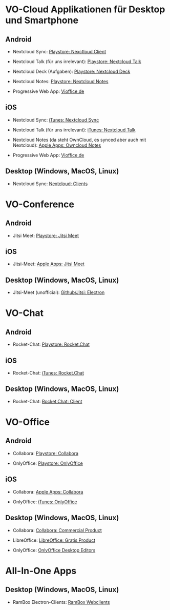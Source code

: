 # VO-Cloud Applikationen für Desktop und Smartphone

## Android

- Nextcloud Sync: [Playstore: Nexctloud
  Client](https://play.google.com/store/apps/details?id=com.nextcloud.client)

- Nextcloud Talk (für uns irrelevant): [Playstore: Nextcloud
  Talk](https://play.google.com/store/apps/details?id=com.nextcloud.talk2)

- Nextcloud Deck (Aufgaben): [Playstore: Nextcloud
  Deck](https://play.google.com/store/apps/details?id=it.niedermann.nextcloud.deck.play)

- Nextcloud Notes: [Playstore: Nextcloud
  Notes](https://play.google.com/store/apps/details?id=it.niedermann.owncloud.notes)

- Progressive Web App: [Vioffice.de](https://cloud.vioffice.de)

## iOS

- Nextcloud Sync: [iTunes: Nextcloud
  Sync](https://itunes.apple.com/us/app/nextcloud/id1125420102?mt=8)

- Nextcloud Talk (für uns irrelevant): [iTunes: Nextcloud
  Talk](https://itunes.apple.com/us/app/nextcloud-talk/id1296825574)

- Nextcloud Notes (da steht OwnCloud, es synced aber auch mit Nextcloud):
  [Apple Apps: Owncloud
  Notes](https://apps.apple.com/de/app/cloudnotes-owncloud-notes/id813973264)

- Progressive Web App: [Vioffice.de](https://cloud.vioffice.de)

## Desktop (Windows, MacOS, Linux)

- Nextcloud Sync: [Nextcloud:
  Clients](https://nextcloud.com/install/#install-clients)

# VO-Conference

## Android

- Jitsi Meet: [Playstore: Jitsi
  Meet](https://play.google.com/store/apps/details?id=org.jitsi.meet)

## iOS

- Jitsi-Meet: [Apple Apps: Jitsi
  Meet](https://apps.apple.com/us/app/jitsi-meet/id1165103905)

## Desktop (Windows, MacOS, Linux)

- Jitsi-Meet (unofficial): [Github/Jitsi:
  Electron](https://github.com/jitsi/jitsi-meet-electron/releases)

# VO-Chat

## Android

- Rocket-Chat: [Playstore:
  Rocket.Chat](https://play.google.com/store/apps/details?id=chat.rocket.android)

## iOS

- Rocket-Chat: [iTunes:
  Rocket.Chat](https://itunes.apple.com/app/rocket-chat/id1148741252)

## Desktop (Windows, MacOS, Linux)

- Rocket-Chat: [Rocket.Chat: Client](https://rocket.chat/install)

# VO-Office

## Android

- Collabora: [Playstore:
  Collabora](https://play.google.com/store/apps/details?id=com.collabora.libreoffice)

- OnlyOffice: [Playstore:
  OnlyOffice](https://play.google.com/store/apps/details?id=com.onlyoffice.documents)

## iOS

- Collabora: [Apple Apps:
  Collabora](https://apps.apple.com/us/app/collabora-office/id1440482071)

- OnlyOffice: [iTunes:
  OnlyOffice](https://itunes.apple.com/us/app/onlyoffice-documents/id944896972)

## Desktop (Windows, MacOS, Linux)

- Collabora: [Collabora: Commercial
  Product](https://www.collaboraoffice.com/solutions/collabora-office/)

- LibreOffice: [LibreOffice: Gratis
  Product](https://www.libreoffice.org/download)

- OnlyOffice: [OnlyOffice Desktop
  Editors](https://www.onlyoffice.com/desktop.aspx)

# All-In-One Apps

## Desktop (Windows, MacOS, Linux)

- RamBox Electron-Clients: [RamBox Webclients](https://rambox.pro/#home)


